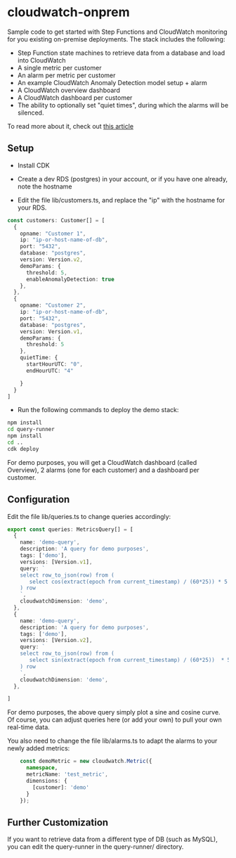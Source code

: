 # cloudwatch-onprem

Sample code to get started with Step Functions and CloudWatch monitoring for you existing on-premise deployments. The stack includes the following:

  - Step Function state machines to retrieve data from a database and load into CloudWatch
  - A single metric per customer
  - An alarm per metric per customer
  - An example CloudWatch Anomaly Detection model setup + alarm
  - A CloudWatch overview dashboard
  - A CloudWatch dashboard per customer
  - The ability to optionally set "quiet times", during which the alarms will be silenced.

To read more about it, check out [this article](https://www.inmytree.co.za/blog/monitor-existing-deployments-cloudwatch-step-functions-cdk/)

## Setup

 - Install CDK

 - Create a dev RDS (postgres) in your account, or if you have one already, note the hostname

 - Edit the file lib/customers.ts, and replace the "ip" with the hostname for your RDS.

  ```ts
  const customers: Customer[] = [
    {
      opname: "Customer 1",
      ip: "ip-or-host-name-of-db",
      port: "5432",
      database: "postgres",
      version: Version.v2,
      demoParams: {
        threshold: 5,
        enableAnomalyDetection: true
      },
    },
    {
      opname: "Customer 2",
      ip: "ip-or-host-name-of-db",
      port: "5432",
      database: "postgres",
      version: Version.v1,
      demoParams: {
        threshold: 5
      },
      quietTime: {
        startHourUTC: "0",
        endHourUTC: "4"

      }
    }
  ]

  ```

 - Run the following commands to deploy the demo stack:
  ```sh
  npm install
  cd query-runner
  npm install
  cd ..
  cdk deploy
  ```


For demo purposes, you will get a CloudWatch dashboard (called Overview), 2 alarms (one for each customer) and a dashboard per customer.

## Configuration

Edit the file lib/queries.ts to change queries accordingly:

```ts
export const queries: MetricsQuery[] = [
  {
    name: 'demo-query',
    description: 'A query for demo purposes',
    tags: ['demo'],
    versions: [Version.v1],
    query: `
    select row_to_json(row) from (
       select cos(extract(epoch from current_timestamp) / (60*25)) * 5 + 5 as test_metric
    ) row
    `,
    cloudwatchDimension: 'demo',
  },
  {
    name: 'demo-query',
    description: 'A query for demo purposes',
    tags: ['demo'],
    versions: [Version.v2],
    query: `
    select row_to_json(row) from (
       select sin(extract(epoch from current_timestamp) / (60*25))  * 5 + 5 as test_metric
    ) row
    `,
    cloudwatchDimension: 'demo',
  },

]

```

For demo purposes, the above query simply plot a sine and cosine curve. Of course, you can adjust queries here (or add your own) to pull your own real-time data.

You also need to change the file lib/alarms.ts to adapt the alarms to your newly added metrics:

```ts
    const demoMetric = new cloudwatch.Metric({
      namespace,
      metricName: 'test_metric',
      dimensions: {
        [customer]: 'demo'
      }
    });

```
## Further Customization

If you want to retrieve data from a different type of DB (such as MySQL), you can edit the query-runner in the query-runner/ directory.


